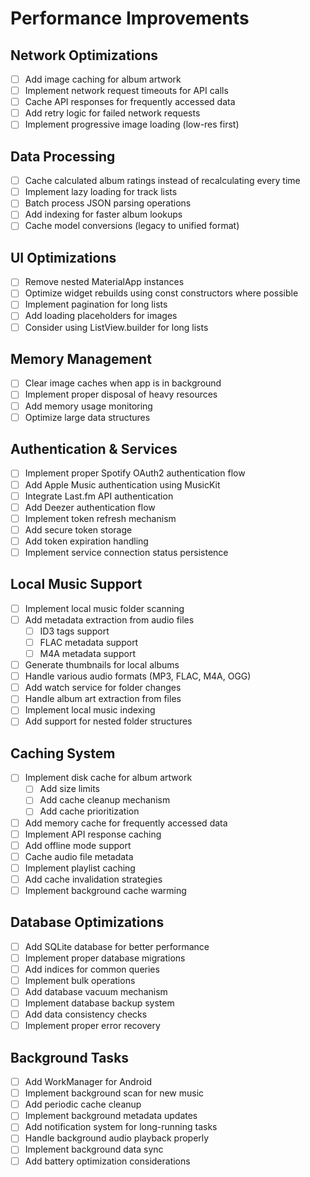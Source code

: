 # Performance Improvements

## Network Optimizations
- [ ] Add image caching for album artwork
- [ ] Implement network request timeouts for API calls
- [ ] Cache API responses for frequently accessed data
- [ ] Add retry logic for failed network requests
- [ ] Implement progressive image loading (low-res first)

## Data Processing
- [ ] Cache calculated album ratings instead of recalculating every time
- [ ] Implement lazy loading for track lists
- [ ] Batch process JSON parsing operations
- [ ] Add indexing for faster album lookups
- [ ] Cache model conversions (legacy to unified format)

## UI Optimizations
- [ ] Remove nested MaterialApp instances
- [ ] Optimize widget rebuilds using const constructors where possible
- [ ] Implement pagination for long lists
- [ ] Add loading placeholders for images
- [ ] Consider using ListView.builder for long lists

## Memory Management
- [ ] Clear image caches when app is in background
- [ ] Implement proper disposal of heavy resources
- [ ] Add memory usage monitoring
- [ ] Optimize large data structures

## Authentication & Services
- [ ] Implement proper Spotify OAuth2 authentication flow
- [ ] Add Apple Music authentication using MusicKit
- [ ] Integrate Last.fm API authentication
- [ ] Add Deezer authentication flow
- [ ] Implement token refresh mechanism
- [ ] Add secure token storage
- [ ] Add token expiration handling
- [ ] Implement service connection status persistence

## Local Music Support
- [ ] Implement local music folder scanning
- [ ] Add metadata extraction from audio files
  - [ ] ID3 tags support
  - [ ] FLAC metadata support
  - [ ] M4A metadata support
- [ ] Generate thumbnails for local albums
- [ ] Handle various audio formats (MP3, FLAC, M4A, OGG)
- [ ] Add watch service for folder changes
- [ ] Handle album art extraction from files
- [ ] Implement local music indexing
- [ ] Add support for nested folder structures

## Caching System
- [ ] Implement disk cache for album artwork
  - [ ] Add size limits
  - [ ] Add cache cleanup mechanism
  - [ ] Add cache prioritization
- [ ] Add memory cache for frequently accessed data
- [ ] Implement API response caching
- [ ] Add offline mode support
- [ ] Cache audio file metadata
- [ ] Implement playlist caching
- [ ] Add cache invalidation strategies
- [ ] Implement background cache warming

## Database Optimizations
- [ ] Add SQLite database for better performance
- [ ] Implement proper database migrations
- [ ] Add indices for common queries
- [ ] Implement bulk operations
- [ ] Add database vacuum mechanism
- [ ] Implement database backup system
- [ ] Add data consistency checks
- [ ] Implement proper error recovery

## Background Tasks
- [ ] Add WorkManager for Android
- [ ] Implement background scan for new music
- [ ] Add periodic cache cleanup
- [ ] Implement background metadata updates
- [ ] Add notification system for long-running tasks
- [ ] Handle background audio playback properly
- [ ] Implement background data sync
- [ ] Add battery optimization considerations
